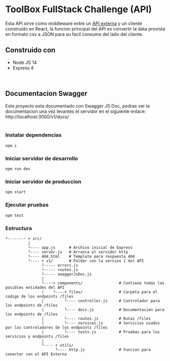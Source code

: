 # ToolBox FullStack Challenge (API)

Esta API sirve como middleware entre un [API externa](https://echo-serv.tbxnet.com/explorer/#/Secret/get_secret_file__name_) y un cliente construido en React, la funcion principal del API es convertir la data provista en formato csv a JSON para su facil consumo del lado del cliente.

## Construido con
* Node JS 14
* Express 4
<br>

## Documentacion Swagger
Este proyecto esta documentado con Swagger JS Doc, podras ver la documentacion una vez levantes el servidor en el siguiente enlace:       
http://localhost:3000/v1/docs/
<br>
<br>

### Instalar dependencias
```
npm i
```

### Iniciar servidor de desarrollo
```
npm run dev
```

### Iniciar servidor de produccion
```
npm start
```

### Ejecutar pruebas
```
npm test
```

### Estructura
```
└-------- + src/
          |
          └---- app.js      # Archivo inicial de Express
          └---- server.js   # Arranca el servidor http
          └---- 404.html    # Template para respuesta 404
          └---- + v1/       # Folder con la version 1 del API
                └----- errors.js
                └----- routes.js
                └----- swaggerJsDoc.js
                |
                └----+ components/                # Contiene todas las posibles entidades del API
                |    └----+ files/                # Carpeta para el codigo de los endpoints /files
                |         └---- controller.js     # Controlador para los endpoints de /files
                |         └---- docs.js           # Documentacion para los endpoints de /files
                |         └---- routes.js         # Rutas /files
                |         └---- services.js       # Servicios usados por los controladores de los endpoints /files
                |         └---- tests.js          # Pruebas para los servicios y endpoints /files
                |
                └---- + utils/
                      └---- http.js               # Funcion para conectar con el API Externa 
```
